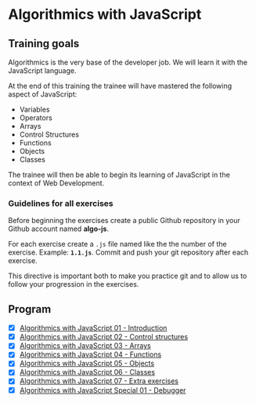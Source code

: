 # Algorithmics with JavaScript

## Training goals

Algorithmics is the very base of the developer job. We will learn it with the JavaScript language.

At the end of this training the trainee will have mastered the following aspect of JavaScript:

* Variables
* Operators
* Arrays
* Control Structures
* Functions
* Objects
* Classes

The trainee will then be able to begin its learning of JavaScript in the context of Web Development.

### Guidelines for all exercises

Before beginning the exercises create a public Github repository in your Github account named **algo-js**.

For each exercise create a `.js` file named like the the number of the exercise. Example: **`1.1.js`**. Commit and push your git repository after each exercise.

This directive is important both to make you practice git and to allow us to follow your progression in the exercises.

## Program

- [x] [Algorithmics with JavaScript 01 - Introduction](./01-intro.md)
- [x] [Algorithmics with JavaScript 02 - Control structures](./02-control-structures.md)
- [x] [Algorithmics with JavaScript 03 - Arrays](./03-arrays.md)
- [x] [Algorithmics with JavaScript 04 - Functions](./04-functions.md)
- [x] [Algorithmics with JavaScript 05 - Objects](./05-objects.md)
- [x] [Algorithmics with JavaScript 06 - Classes](./06-classes.md)
- [x] [Algorithmics with JavaScript 07 - Extra exercises](./07-extras.md)
- [x] [Algorithmics with JavaScript Special 01 - Debugger](./s01-debugger.md)
